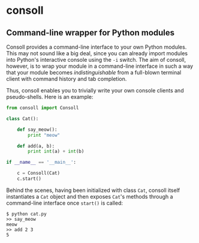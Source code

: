 consoll
=======

Command-line wrapper for Python modules
---------------------------------------

Consoll provides a command-line interface to your own Python modules. This may not sound like a big deal, since you can already import modules into Python's interactive console using the `-i` switch. The aim of consoll, however, is to wrap your module in a command-line interface in such a way that your module becomes _indistinguishable_ from a full-blown terminal client with command history and tab completion.

Thus, consoll enables you to trivially write your own console clients and pseudo-shells. Here is an example:


```python
from consoll import Consoll

class Cat():

    def say_meow():
        print "meow"

    def add(a, b):
        print int(a) + int(b)

if __name__ == '__main__':

    c = Consoll(Cat)
    c.start()
```

Behind the scenes, having been initialized with class `Cat`, consoll itself instantiates a `Cat` object and then exposes `Cat`'s methods through a command-line interface once `start()` is called:

    $ python cat.py
    >> say_meow
    meow
    >> add 2 3
    5